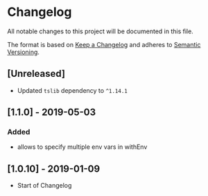 # Changelog

All notable changes to this project will be documented in this file.

The format is based on [Keep a Changelog](http://keepachangelog.com/en/1.0.0/)
and adheres to [Semantic Versioning](http://semver.org/spec/v2.0.0.html).

## [Unreleased]

- Updated `tslib` dependency to `^1.14.1`

## [1.1.0] - 2019-05-03

### Added

- allows to specify multiple env vars in withEnv

## [1.0.10] - 2019-01-09

- Start of Changelog
